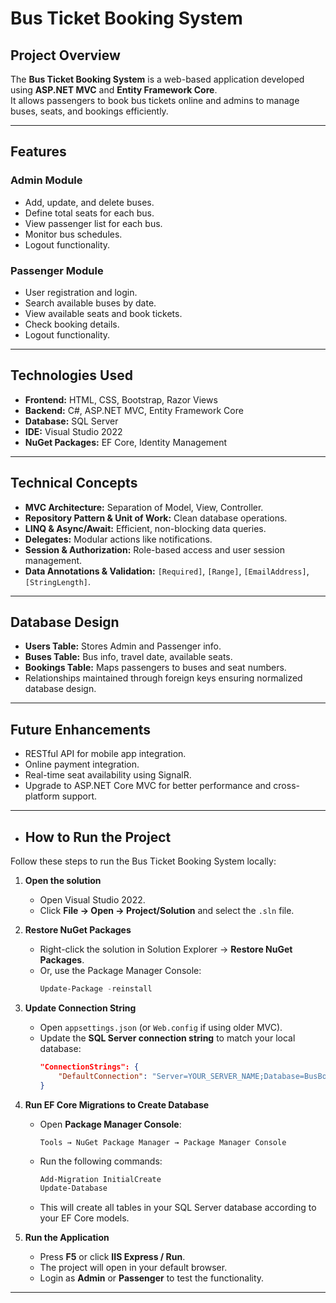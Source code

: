 # Bus Ticket Booking System

## Project Overview
The **Bus Ticket Booking System** is a web-based application developed using **ASP.NET MVC** and **Entity Framework Core**.  
It allows passengers to book bus tickets online and admins to manage buses, seats, and bookings efficiently.  

---

## Features

### Admin Module
- Add, update, and delete buses.
- Define total seats for each bus.
- View passenger list for each bus.
- Monitor bus schedules.
- Logout functionality.

### Passenger Module
- User registration and login.
- Search available buses by date.
- View available seats and book tickets.
- Check booking details.
- Logout functionality.

---

## Technologies Used
- **Frontend:** HTML, CSS, Bootstrap, Razor Views  
- **Backend:** C#, ASP.NET MVC, Entity Framework Core  
- **Database:** SQL Server  
- **IDE:** Visual Studio 2022  
- **NuGet Packages:** EF Core, Identity Management  

---

## Technical Concepts
- **MVC Architecture:** Separation of Model, View, Controller.  
- **Repository Pattern & Unit of Work:** Clean database operations.  
- **LINQ & Async/Await:** Efficient, non-blocking data queries.  
- **Delegates:** Modular actions like notifications.  
- **Session & Authorization:** Role-based access and user session management.  
- **Data Annotations & Validation:** `[Required]`, `[Range]`, `[EmailAddress]`, `[StringLength]`.  

---

## Database Design
- **Users Table:** Stores Admin and Passenger info.  
- **Buses Table:** Bus info, travel date, available seats.  
- **Bookings Table:** Maps passengers to buses and seat numbers.  
- Relationships maintained through foreign keys ensuring normalized database design.  

---

## Future Enhancements
- RESTful API for mobile app integration.  
- Online payment integration.  
- Real-time seat availability using SignalR.  
- Upgrade to ASP.NET Core MVC for better performance and cross-platform support.

---
- ## How to Run the Project

Follow these steps to run the Bus Ticket Booking System locally:

1. **Open the solution**  
   - Open Visual Studio 2022.  
   - Click **File → Open → Project/Solution** and select the `.sln` file.  

2. **Restore NuGet Packages**  
   - Right-click the solution in Solution Explorer → **Restore NuGet Packages**.  
   - Or, use the Package Manager Console:  
     ```powershell
     Update-Package -reinstall
     ```

3. **Update Connection String**  
   - Open `appsettings.json` (or `Web.config` if using older MVC).  
   - Update the **SQL Server connection string** to match your local database:  
     ```json
     "ConnectionStrings": {
         "DefaultConnection": "Server=YOUR_SERVER_NAME;Database=BusBookingDB;Trusted_Connection=True;"
     }
     ```

4. **Run EF Core Migrations to Create Database**  
   - Open **Package Manager Console**:  
     ```
     Tools → NuGet Package Manager → Package Manager Console
     ```  
   - Run the following commands:  
     ```powershell
     Add-Migration InitialCreate
     Update-Database
     ```
   - This will create all tables in your SQL Server database according to your EF Core models.

5. **Run the Application**  
   - Press **F5** or click **IIS Express / Run**.  
   - The project will open in your default browser.  
   - Login as **Admin** or **Passenger** to test the functionality.  

---


